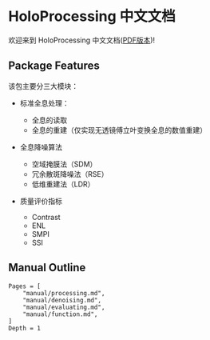 # HoloProcessing 中文文档

欢迎来到 HoloProcessing 中文文档([PDF版本](https://github.com/rfhklwt/HoloProcessing.jl/raw/pdf/dev/HoloProcessing%E4%B8%AD%E6%96%87%E6%96%87%E6%A1%A3.pdf))!

## Package Features

该包主要分三大模块：

* 标准全息处理：
  * 全息的读取
  * 全息的重建（仅实现无透镜傅立叶变换全息的数值重建）
* 全息降噪算法
  * 空域掩膜法（SDM）
  * 冗余散斑降噪法（RSE）
  * 低维重建法（LDR）

* 质量评价指标
  * Contrast
  * ENL
  * SMPI
  * SSI

## Manual Outline

```@contents
Pages = [
    "manual/processing.md",
    "manual/denoising.md",
    "manual/evaluating.md",
    "manual/function.md",
]
Depth = 1
```